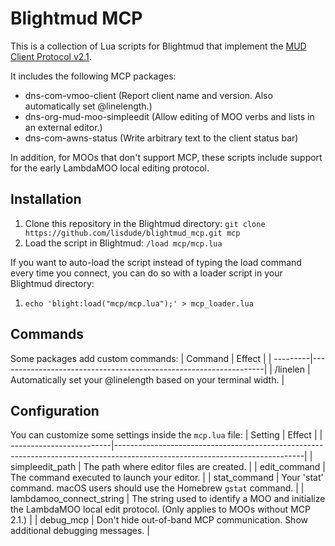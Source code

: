 # Blightmud MCP

This is a collection of Lua scripts for Blightmud that implement the [MUD Client Protocol v2.1](http://www.moo.mud.org/mcp2/mcp2.html).

It includes the following MCP packages:
- dns-com-vmoo-client (Report client name and version. Also automatically set @linelength.)
- dns-org-mud-moo-simpleedit (Allow editing of MOO verbs and lists in an external editor.)
- dns-com-awns-status (Write arbitrary text to the client status bar)

In addition, for MOOs that don't support MCP, these scripts include support for the early LambdaMOO local editing protocol.

## Installation
1. Clone this repository in the Blightmud directory: `git clone https://github.com/lisdude/blightmud_mcp.git mcp`
2. Load the script in Blightmud: `/load mcp/mcp.lua`

If you want to auto-load the script instead of typing the load command every time you connect, you can do so with a loader script in your Blightmud directory:
1. `echo 'blight:load("mcp/mcp.lua");' > mcp_loader.lua`

## Commands
Some packages add custom commands:
| Command  | Effect                                                           |
| ---------|------------------------------------------------------------------|
| /linelen | Automatically set your @linelength based on your terminal width. |

## Configuration
You can customize some settings inside the `mcp.lua` file:
| Setting                  | Effect                                                                                                                      |
| -------------------------|-----------------------------------------------------------------------------------------------------------------------------|
| simpleedit_path          | The path where editor files are created.                                                                                    |
| edit_command             | The command executed to launch your editor.                                                                                 |
| stat_command             | Your 'stat' command. macOS users should use the Homebrew `gstat` command.                                                   |
| lambdamoo_connect_string | The string used to identify a MOO and initialize the LambdaMOO local edit protocol. (Only applies to MOOs without MCP 2.1.) |
| debug_mcp                | Don't hide out-of-band MCP communication. Show additional debugging messages. |
